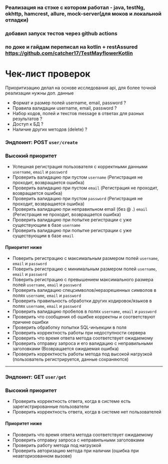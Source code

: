### Реализация на стэке с котором работал - java, testNg, okhttp, hamcrest, allure, mock-server(для моков и локальной отладки)
### добавил запуск тестов через github actions
### по доке и гайдам переписал на kotlin + restAssured https://github.com/catcher17/TestMayflowerKotlin

# Чек-лист проверок
Приоритизацию делал на основе исследования api, для более точной реализации нужны доп. данные
- Формат и размер полей username, email, password ?
- Правила валидации username, email, password ?
- Набор кодов, полей и текстов message в ответах для разных результатов ?
- Доступ к БД ?
- Наличие других методов (delete) ?
### Эндпоинт: POST `user/create`

### Высокий приоритет
- Успешная регистрация пользователя с корректными данными `username`, `email` и `password`
- Проверить валидацию при пустом `username` (Регистрация не проходит, возвращается ошибка)
- Проверить валидацию при пустом `email` (Регистрация не проходит, возвращается ошибка)
- Проверить валидацию при пустом `password` (Регистрация не проходит, возвращается ошибка)
- Проверить валидацию при неправильном email (без @ .) `email` (Регистрация не проходит, возвращается ошибка)
- Проверить валидацию при попытке регистрации с уже существующим в базе `username`
- Проверить валидацию при попытке регистрации с уже существующим в базе `email`
#### Приоритет ниже
- Поверить регистрацию с максимальным размером полей `username`, `email` и `password`
- Поверить регистрацию с минимальным размером полей `username`, `email` и `password`
- Поверить регистрацию с превышением максимального размера полей `username`, `email` и `password`
- Проверить валидацию спецсимволов/неразрешенных символов в полях `username`, `email` и `password`
- Проверить правильность обработки других кодировок/языков в полях `username`, `email` и `password`
- Проверить валидацию пробелов в полях `username`, `email` и `password`
- Проверить что сообщения об ошибке корректны и соответствуют причине ошибки
- Проверить обработку попытки SQL-инъекции в поля
- Проверить корректность работы при недоступности сервера
- Проверить что время ответа метода соответствует ожидаемому
- Проверить отправку запроса и его валидацию с неправильными заголовками (Возвращается ожидаемая ошибка)
- Проверить корректность работы метода под высокой нагрузкой (пользователь регистрируется, данные сохраняются)
---

### Эндпоинт: GET `user/get`

### Высокий приоритет
- Проверить корректность ответа, когда в системе есть зарегистрированные пользователи
- Проверить корректность ответа, когда в системе нет пользователей
#### Приоритет ниже
- Проверить что время ответа метода соответствует ожидаемому
- Проверить отправку запроса с неправильными заголовками
- Проверить работу метода под нагрузкой
- Проверить авторизацию метода при наличии (ошибка при неавторизованном вызове)
